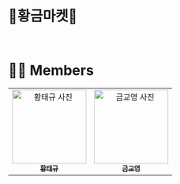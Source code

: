 # **🏅황금마켓🏅**

<br>

# 🙋‍♂️ **Members**

<table>
  <tr>
  <td align="center">
      <a href="https://github.com/happyGyu">
        <img src="https://avatars.githubusercontent.com/u/95538993?s=400&u=142c62a8238fbfd3a3e46976651dbc991cafc088&v=4" width="150px;" alt="황태규 사진"/><br />
        <sub><b>황태규</b><br></sub>
      </a>
    </td>
    <td align="center">
      <a href="https://github.com/youngkyo0504">
        <img src="https://avatars.githubusercontent.com/u/78121870?v=4" width="150px;" alt="금교영 사진"/><br />
        <sub><b>금교영</b><br></sub>
      </a>
    </td>
  </tr>
</table>

<br>
